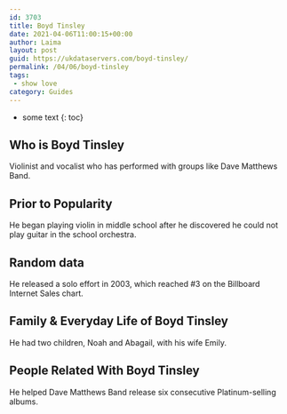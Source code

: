 ```yaml
---
id: 3703
title: Boyd Tinsley
date: 2021-04-06T11:00:15+00:00
author: Laima
layout: post
guid: https://ukdataservers.com/boyd-tinsley/
permalink: /04/06/boyd-tinsley
tags:
 - show love
category: Guides
---
```


* some text
{: toc}


## Who is Boyd Tinsley
                  
                  
                  
Violinist and vocalist who has performed with groups like Dave Matthews Band.
                  
              
            
              
            
                
                
                
## Prior to Popularity
                  
                  
                  
He began playing violin in middle school after he discovered he could not play guitar in the school orchestra.
                  
              
            
              
            
                
                
                
## Random data
                  
                  
                  
He released a solo effort in 2003, which reached #3 on the Billboard Internet Sales chart.
                  
              
            
              
            
                
                
                
## Family & Everyday Life of Boyd Tinsley
                  
                  
                  
He had two children, Noah and Abagail, with his wife Emily.
                  
              
            
              
            
                
                
                
## People Related With Boyd Tinsley
                  
                  
                  
He helped Dave Matthews Band release six consecutive Platinum-selling albums.
                  
              
            
              
            
                
              
            
              
              
            
            
              
            
          
          
          